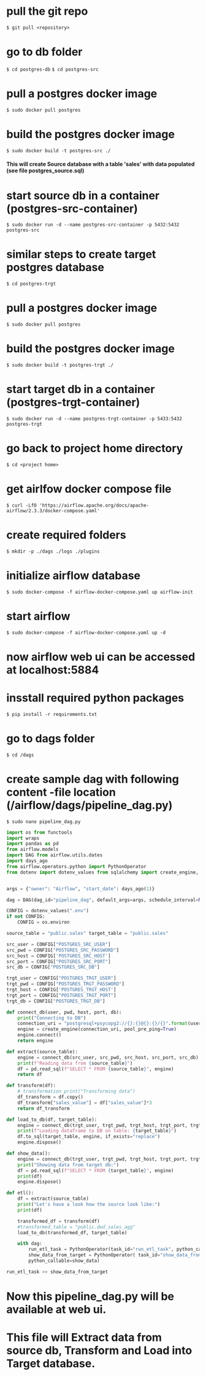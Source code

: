 # pull the git repo
`$ git pull <repository>`

# go to db folder
`$ cd postgres-db`
`$ cd postgres-src`
# pull a postgres docker image
`$ sudo docker pull postgres`

# build the postgres docker image
`$ sudo docker build -t postgres-src ./`
#### This will create Source database with a table 'sales' with data populated (see file postgres_source.sql)

# start source db in a container (postgres-src-container)
`$ sudo docker run -d --name postgres-src-container -p 5432:5432 postgres-src`

# similar steps to create target postgres database

`$ cd postgres-trgt`

# pull a postgres docker image
`$ sudo docker pull postgres`

# build the postgres docker image
`$ sudo docker build -t postgres-trgt ./`

# start target db in a container (postgres-trgt-container)
`$ sudo docker run -d --name postgres-trgt-container -p 5433:5432 postgres-trgt`

# go back to project home directory

`$ cd <project home>`

# get airlfow docker compose file
`$ curl -LfO 'https://airflow.apache.org/docs/apache-airflow/2.3.3/docker-compose.yaml'`

# create required folders
`$ mkdir -p ./dags ./logs ./plugins`

# initialize airflow database
`$ sudo docker-compose -f airflow-docker-compose.yaml up airflow-init`

# start airflow
`$ sudo docker-compose -f airflow-docker-compose.yaml up -d`

# now airflow web ui can be accessed at localhost:5884
# insstall required python packages
`$ pip install -r requirements.txt`

# go to dags folder
`$ cd /dags`

# create sample dag with following content -file location (/airflow/dags/pipeline_dag.py)
`$ sudo nano pipeline_dag.py`

```python
import os from functools
import wraps
import pandas as pd
from airflow.models
import DAG from airflow.utils.dates
import days_ago
from airflow.operators.python import PythonOperator
from dotenv import dotenv_values from sqlalchemy import create_engine, inspect


args = {"owner": "Airflow", "start_date": days_ago(1)}

dag = DAG(dag_id="pipeline_dag", default_args=args, schedule_interval=None)

CONFIG = dotenv_values(".env")
if not CONFIG:
	CONFIG = os.environ

source_table = "public.sales" target_table = "public.sales"

src_user = CONFIG["POSTGRES_SRC_USER"]
src_pwd = CONFIG["POSTGRES_SRC_PASSWORD"]
src_host = CONFIG['POSTGRES_SRC_HOST']
src_port = CONFIG["POSTGRES_SRC_PORT"]
src_db = CONFIG["POSTGRES_SRC_DB"]

trgt_user = CONFIG["POSTGRES_TRGT_USER"]
trgt_pwd = CONFIG["POSTGRES_TRGT_PASSWORD"]
trgt_host = CONFIG['POSTGRES_TRGT_HOST']
trgt_port = CONFIG["POSTGRES_TRGT_PORT"]
trgt_db = CONFIG["POSTGRES_TRGT_DB"]

def connect_db(user, pwd, host, port, db):
	print("Connecting to DB")
	connection_uri = "postgresql+psycopg2://{}:{}@{}:{}/{}".format(user, pwd, host, port,db )
	engine = create_engine(connection_uri, pool_pre_ping=True)
	engine.connect()
	return engine

def extract(source_table):
	engine = connect_db(src_user, src_pwd, src_host, src_port, src_db)
	print(f"Reading data from {source_table}")
	df = pd.read_sql(f"SELECT * FROM {source_table}", engine)
	return df

def transform(df):
	# transformation print("Transforming data")
	df_transform = df.copy()
	df_transform["sales_value"] = df["sales_value"]*3
	return df_transform

def load_to_db(df, target_table):
	engine = connect_db(trgt_user, trgt_pwd, trgt_host, trgt_port, trgt_db)
	print(f"Loading dataframe to DB on table: {target_table}")
	df.to_sql(target_table, engine, if_exists="replace")
	engine.dispose()

def show_data():
	engine = connect_db(trgt_user, trgt_pwd, trgt_host, trgt_port, trgt_db)
	print("Showing data from target db:")
	df = pd.read_sql(f"SELECT * FROM {target_table}", engine)
	print(df)
	engine.dispose()

def etl():
	df = extract(source_table)
	print("Let's have a look how the source look like:")
	print(df)

	transformed_df = transform(df)
	#transformed_table = "public.dwd_sales_agg"
	load_to_db(transformed_df, target_table)

	with dag:
		run_etl_task = PythonOperator(task_id="run_etl_task", python_callable=etl)
		show_data_from_target = PythonOperator( task_id="show_data_from_target",
		python_callable=show_data)

run_etl_task >> show_data_from_target
```
# Now this pipeline_dag.py will be available at web ui.
# This file will Extract data from source db, Transform and Load into Target database.
